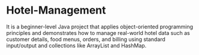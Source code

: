# Hotel-Management
It is a beginner-level Java project that applies object-oriented programming principles and demonstrates how to manage real-world hotel data such as customer details, food menus, orders, and billing using standard input/output and collections like ArrayList and HashMap.
